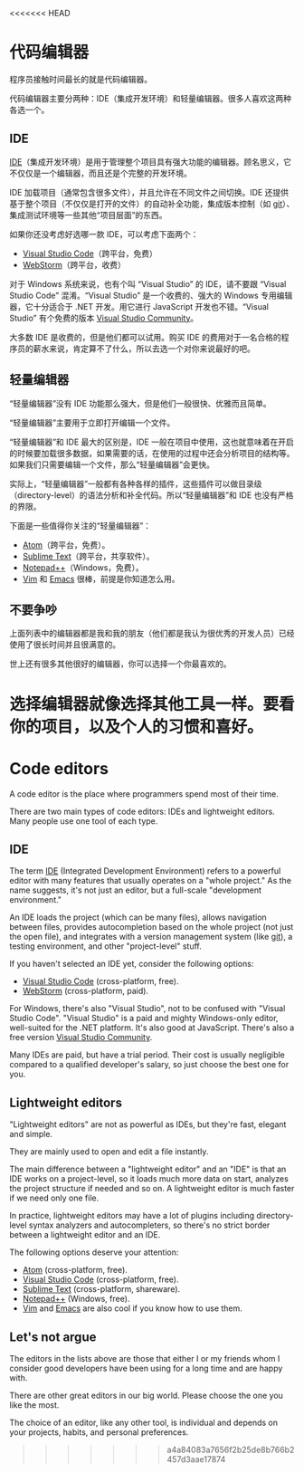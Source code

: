 <<<<<<< HEAD
# 代码编辑器

程序员接触时间最长的就是代码编辑器。

代码编辑器主要分两种：IDE（集成开发环境）和轻量编辑器。很多人喜欢这两种各选一个。

## IDE

[IDE](https://en.wikipedia.org/wiki/Integrated_development_environment)（集成开发环境）是用于管理整个项目具有强大功能的编辑器。顾名思义，它不仅仅是一个编辑器，而且还是个完整的开发环境。

IDE 加载项目（通常包含很多文件），并且允许在不同文件之间切换。IDE 还提供基于整个项目（不仅仅是打开的文件）的自动补全功能，集成版本控制（如 [git](https://git-scm.com/)）、集成测试环境等一些其他“项目层面”的东西。

如果你还没考虑好选哪一款 IDE，可以考虑下面两个：

- [Visual Studio Code](https://code.visualstudio.com/)（跨平台，免费）
- [WebStorm](http://www.jetbrains.com/webstorm/)（跨平台，收费）

对于 Windows 系统来说，也有个叫 “Visual Studio” 的 IDE，请不要跟 “Visual Studio Code” 混淆。“Visual Studio” 是一个收费的、强大的 Windows 专用编辑器，它十分适合于 .NET 开发。用它进行 JavaScript 开发也不错。“Visual Studio” 有个免费的版本 [Visual Studio Community](https://www.visualstudio.com/vs/community/)。

大多数 IDE 是收费的，但是他们都可以试用。购买 IDE 的费用对于一名合格的程序员的薪水来说，肯定算不了什么，所以去选一个对你来说最好的吧。

## 轻量编辑器

“轻量编辑器”没有 IDE 功能那么强大，但是他们一般很快、优雅而且简单。

“轻量编辑器”主要用于立即打开编辑一个文件。

“轻量编辑器”和 IDE 最大的区别是，IDE 一般在项目中使用，这也就意味着在开启的时候要加载很多数据，如果需要的话，在使用的过程中还会分析项目的结构等。如果我们只需要编辑一个文件，那么“轻量编辑器”会更快。

实际上，“轻量编辑器”一般都有各种各样的插件，这些插件可以做目录级（directory-level）的语法分析和补全代码。所以“轻量编辑器”和 IDE 也没有严格的界限。

下面是一些值得你关注的“轻量编辑器”：

- [Atom](https://atom.io/)（跨平台，免费）。
- [Sublime Text](http://www.sublimetext.com)（跨平台，共享软件）。
- [Notepad++](https://notepad-plus-plus.org/)（Windows，免费）。
- [Vim](http://www.vim.org/) 和 [Emacs](https://www.gnu.org/software/emacs/) 很棒，前提是你知道怎么用。

## 不要争吵

上面列表中的编辑器都是我和我的朋友（他们都是我认为很优秀的开发人员）已经使用了很长时间并且很满意的。

世上还有很多其他很好的编辑器，你可以选择一个你最喜欢的。

选择编辑器就像选择其他工具一样。要看你的项目，以及个人的习惯和喜好。
=======
# Code editors

A code editor is the place where programmers spend most of their time.

There are two main types of code editors: IDEs and lightweight editors. Many people use one tool of each type.

## IDE

The term [IDE](https://en.wikipedia.org/wiki/Integrated_development_environment) (Integrated Development Environment) refers to a powerful editor with many features that usually operates on a "whole project." As the name suggests, it's not just an editor, but a full-scale "development environment."

An IDE loads the project (which can be many files), allows navigation between files, provides autocompletion based on the whole project (not just the open file), and integrates with a version management system (like [git](https://git-scm.com/)), a testing environment, and other "project-level" stuff.

If you haven't selected an IDE yet, consider the following options:

- [Visual Studio Code](https://code.visualstudio.com/) (cross-platform, free).
- [WebStorm](http://www.jetbrains.com/webstorm/) (cross-platform, paid).

For Windows, there's also "Visual Studio", not to be confused with "Visual Studio Code". "Visual Studio" is a paid and mighty Windows-only editor, well-suited for the .NET platform. It's also good at JavaScript. There's also a free version [Visual Studio Community](https://www.visualstudio.com/vs/community/).

Many IDEs are paid, but have a trial period. Their cost is usually negligible compared to a qualified developer's salary, so just choose the best one for you.

## Lightweight editors

"Lightweight editors" are not as powerful as IDEs, but they're fast, elegant and simple.

They are mainly used to open and edit a file instantly.

The main difference between a "lightweight editor" and an "IDE" is that an IDE works on a project-level, so it loads much more data on start, analyzes the project structure if needed and so on. A lightweight editor is much faster if we need only one file.

In practice, lightweight editors may have a lot of plugins including directory-level syntax analyzers and autocompleters, so there's no strict border between a lightweight editor and an IDE.

The following options deserve your attention:

- [Atom](https://atom.io/) (cross-platform, free).
- [Visual Studio Code](https://code.visualstudio.com/) (cross-platform, free).
- [Sublime Text](http://www.sublimetext.com) (cross-platform, shareware).
- [Notepad++](https://notepad-plus-plus.org/) (Windows, free).
- [Vim](http://www.vim.org/) and [Emacs](https://www.gnu.org/software/emacs/) are also cool if you know how to use them.

## Let's not argue

The editors in the lists above are those that either I or my friends whom I consider good developers have been using for a long time and are happy with.

There are other great editors in our big world. Please choose the one you like the most.

The choice of an editor, like any other tool, is individual and depends on your projects, habits, and personal preferences.
>>>>>>> a4a84083a7656f2b25de8b766b2457d3aae17874
